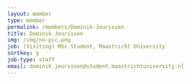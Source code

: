 ```yaml
---
layout: member
type: member
permalink: /members/Dominik-Jeurissen
title: Dominik Jeurissen
img: /img/no-pic.png
job: (Visiting) MSc Student, Maastricht University
sortkey: g
job-type: staff
email: dominik.jeurissen@student.maastrichtuniversity.nl
---
```

